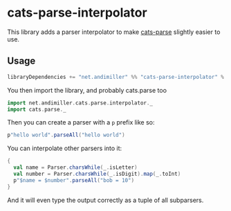 # cats-parse-interpolator

This library adds a parser interpolator to make [cats-parse](https://github.com/typelevel/cats-parse) slightly easier to use.

## Usage

```scala
libraryDependencies += "net.andimiller" %% "cats-parse-interpolator" % "0.1.0"
```

You then import the library, and probably cats.parse too

```scala mdoc
import net.andimiller.cats.parse.interpolator._
import cats.parse._
```

Then you can create a parser with a `p` prefix like so:

```scala mdoc
p"hello world".parseAll("hello world")
```

You can interpolate other parsers into it:

```scala mdoc
{
  val name = Parser.charsWhile(_.isLetter)
  val number = Parser.charsWhile(_.isDigit).map(_.toInt)
  p"$name = $number".parseAll("bob = 10")
}
```

And it will even type the output correctly as a tuple of all subparsers.
